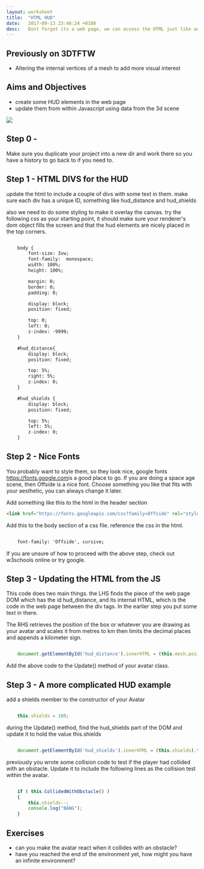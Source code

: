 ```yaml
---
layout: worksheet
title:  "HTML HUD"
date:   2017-09-13 23:46:24 +0100
desc:   Dont forget its a web page, we can access the HTML just like any other js
---
```


## Previously on 3DTFTW
- Altering the internal vertices of a mesh to add more visual interest

## Aims and Objectives
- create some HUD elements in the web page
- update them from within Javascript using data from the 3d scene

![](../../assets/PRG_HUD.PNG)

## Step 0 -
Make sure you duplicate your project into a new dir and work there so you have a history to go back to if you need to.

## Step 1 - HTML DIVS for the HUD
update the html to include a couple of divs with some text in them. make sure each div has a unique ID, something like hud_distance and hud_shields

also we need to do some styling to make it overlay the canvas. try the following css as your starting point, it should make sure your renderer's dom object fills the screen and that the hud elements are nicely placed in the top corners.

~~~ html

    body {
        font-size: 3vw;
        font-family:  monospace;
        width: 100%;
        height: 100%;

        margin: 0;
        border: 0;
        padding: 0;

        display: block;
        position: fixed;

        top: 0;
        left: 0;
        z-index: -9999;
    }

    #hud_distance{
        display: block;
        position: fixed;

        top: 5%;
        right: 5%;
        z-index: 0;
    }

    #hud_shields {
        display: block;
        position: fixed;

        top: 5%;
        left: 5%;
        z-index: 0;
    }

~~~


## Step 2 - Nice Fonts
You probably want to style them, so they look nice, google fonts <https://fonts.google.com>is a good place to go. If you are doing a space age scene, then Offside is a nice font. Choose something you like that fits with your aesthetic, you can always change it later.

Add something like this to the html in the header section

~~~ html
<link href="https://fonts.googleapis.com/css?family=Offside" rel="stylesheet">
~~~

Add this to the body section of a css file. reference the css in the html.

~~~ html

    font-family: 'Offside', cursive;

~~~

If you are unsure of how to proceed with the above step, check out w3schools online or try google.

## Step 3 - Updating the HTML from the JS

This code does two main things. the LHS finds the piece of the web page DOM which has the id hud_distance, and its internal HTML, which is the code in the web page between the div tags. In the earlier step you put some text in there.

The RHS retrieves the position of the box or whatever you are drawing as your avatar and scales it from metres to km then limits the decimal places and appends a kilometer sign.

~~~ javascript

    document.getElementById('hud_distance').innerHTML = (this.mesh.position.z/1000).toFixed(2) + " km";

~~~

Add the above code to the Update() method of your avatar class.

## Step 3 - A more complicated HUD example

add a shields member to the constructor of your Avatar

~~~ javascript

    this.shields = 100;

~~~

during the Update() method, find the hud_shields part of the DOM and update it to hold the value this.shields

~~~ javascript

    document.getElementById('hud_shields').innerHTML = (this.shields).toFixed(2) + " %";

~~~

previously you wrote some collision code to test if the player had collided with an obstacle. Update it to include the following lines as the collision test within the avatar.

~~~ javascript

    if ( this.CollidedWithObstacle() )
    {
        this.shields--;
        console.log("BANG");
    }

~~~

## Exercises

- can you make the avatar react when it collides with an obstacle?
- have you reached the end of the environment yet, how might you have an infinite environment?
